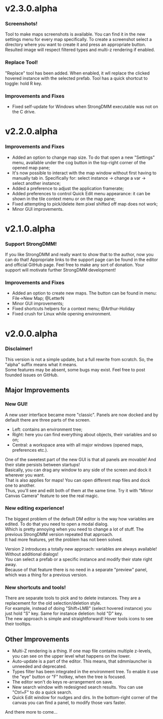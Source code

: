 # v2.3.0.alpha

### Screenshots!
Tool to make maps screenshots is available. You can find it in the new settings menu for every map specifically.
To create a screenshot select a directory where you want to create it and press an appropriate button.
Resulted image will respect filtered types and multi-z rendering if enabled.

### Replace Tool!
"Replace" tool has been added. When enabled, it wll replace the clicked hovered instance with the selected prefab.
Tool has a quick shortcut to toggle: hold R key.

### Improvements and Fixes
 * Fixed self-update for Windows when StrongDMM executable was not on the C drive.

# v2.2.0.alpha

### Improvements and Fixes
 * Added an option to change map size. To do that open a new "Settings" menu, available under the cog button in the top-right corner of the opened map pane;
 * It's now possible to interact with the map window without first having to manually tab in. Specifically for: select instance -> change a var -> select another instance;
 * Added a preference to adjust the application framerate;
 * Added preferences to control Quick Edit menu appearance: it can be shown in the tile context menu or on the map pane;
 * Fixed attempting to pick/delete item pixel shifted off map does not work;
 * Minor GUI improvements.

# v2.1.0.alpha

### Support StrongDMM!
If you like StrongDMM and really want to show that to the author, now you can do that!
Appropriate links to the support page can be found in the editor and official GitHub page.
Feel free to make any sort of donation. Your support will motivate further StrongDMM development!

### Improvements and Fixes
 * Added an option to create new maps. The button can be found in menu: File->New Map; @LetterN
 * Minor GUI improvements;
 * Fixed shortcuts helpers for a context menu; @Arthur-Holiday
 * Fixed crush for Linux while opening environment.

# v2.0.0.alpha

### Disclaimer!
This version is not a simple update, but a full rewrite from scratch. So, the "alpha" suffix means what it means.<br>
Some features may be absent, some bugs may exist. Feel free to post founded issues on GitHub.

## Major Improvements

### New GUI!
A new user interface became more "classic". Panels are now docked and by default there are three parts of the screen.
 * Left: contains an environment tree;
 * Right: here you can find everything about objects, their variables and so on;
 * Central: a workspace area with all major windows (opened maps, preferences etc.).

One of the sweetest part of the new GUI is that all panels are movable! And their state persists between startups!<br>
Basically, you can drag any window to any side of the screen and dock it wherever you want.<br>
That is also applies for maps! You can open different map files and dock one to another.<br>
Thus, you'll see and edit both of them at the same time. Try it with "Mirror Canvas Camera" feature to see the real magic.

### New editing experience!
The biggest problem of the default DM editor is the way how variables are edited. To do that you need to open a modal dialog.<br>
Which is pretty annoying when you need to change a lot of stuff. The previous StrongDMM version repeated that approach.<br>
It had more features, yet the problem has not been solved.

Version 2 introduces a totally new approach: variables are always available! Without additional dialogs!<br>
You can select a prefab or a specific instance and modify their state right away.<br>
Because of that feature there is no need in a separate "preview" panel, which was a thing for a previous version.

### New shortcuts and tools!
There are separate tools to pick and to delete instances. They are a replacement for the old selection/deletion style.<br>
For example, instead of doing "Shift+LMB" (select hovered instance) you just hold "S" key. Same for instance deletion: hold "D" key.<br>
The new approach is simple and straightforward! Hover tools icons to see their tooltips.

## Other Improvements
 * Multi-Z rendering is a thing. If one map file contains multiple z-levels, you can see on the upper level what happens on the lower.
 * Auto-update is a part of the editor. This means, that sdmmlauncher is unneeded and deprecated.
 * Types filter has been integrated in the environment tree. To enable it use the "eye" button or "F" hotkey, when the tree is focused.
 * The editor won't do keys re-arrangement on save.
 * New search window with redesigned search results. You can use "Ctrl+F" to do a quick search.
 * Quick Edit window for nudges and dirs. In the bottom-right corner of the canvas you can find a panel, to modify those vars faster.

And there more to come...

